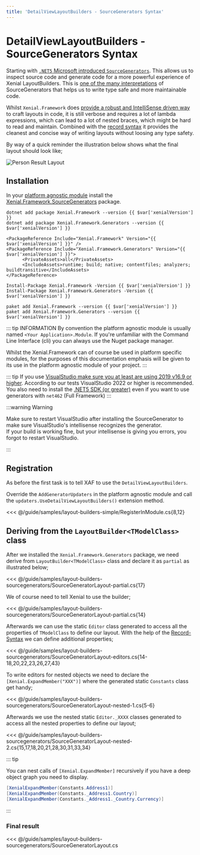 ```yaml
---
title: 'DetailViewLayoutBuilders - SourceGenerators Syntax'
---
```


# DetailViewLayoutBuilders - SourceGenerators Syntax

Starting with [`.NET5` Microsoft introduced `SourceGenerators`](https://devblogs.microsoft.com/dotnet/introducing-c-source-generators/). This allows us to inspect source code and generate code for a more powerful experience of Xenial LayoutBuilders. This is [one of the many interpretations](/guide/source-generators.md) of SourceGenerators that helps us to write type safe and more maintainable code.

Whilst `Xenial.Framework` does [provide a robust and IntelliSense driven way](layout-builders-advanced-syntax.md) to craft layouts in code, it is still verbose and requires a lot of lambda expressions, which can lead to a lot of nested braces, which might be hard to read and maintain. Combined with the [record syntax](layout-builders-record-syntax.md) it provides the cleanest and concise way of writing layouts without loosing any type safety.

By way of a quick reminder the illustration below shows what the final layout should look like;

![Person Result Layout](/images/guide/layout-builders/person-result-layout-simple.png)

## Installation

In your [platform agnostic module](https://docs.devexpress.com/eXpressAppFramework/118045/concepts/application-solution-components/application-solution-structure#projects) install the [Xenial.Framework.SourceGenerators](https://www.nuget.org/packages/Xenial.Framework.SourceGenerators/) package.

<code-group>
<code-block title=".NET CLI">

<div class="language-bash"><pre class="language-bash"><code>dotnet add package Xenial.Framework --version {{ $var['xenialVersion'] }}
dotnet add package Xenial.Framework.Generators --version {{ $var['xenialVersion'] }}</code></pre></div>

</code-block>

<code-block title="PackageReference">

<div class="language-xml"><pre class="language-xml"><code>&ltPackageReference Include="Xenial.Framework" Version="{{ $var['xenialVersion'] }}" /&gt
&ltPackageReference Include="Xenial.Framework.Generators" Version="{{ $var['xenialVersion'] }}"&gt
      &ltPrivateAssets&gtall&lt/PrivateAssets&gt
      &ltIncludeAssets&gtruntime; build; native; contentfiles; analyzers; buildtransitive&lt/IncludeAssets&gt
&lt/PackageReference&gt</code></pre></div>

</code-block>

<code-block title="Package Manager">

<div class="language-powershell"><pre class="language-powershell"><code>Install-Package Xenial.Framework -Version {{ $var['xenialVersion'] }}
Install-Package Xenial.Framework.Generators -Version {{ $var['xenialVersion'] }}</code></pre></div>

</code-block>

<code-block title="Paket CLI">

<div class="language-bash"><pre><code>paket add Xenial.Framework --version {{ $var['xenialVersion'] }}
paket add Xenial.Framework.Generators --version {{ $var['xenialVersion'] }}</code></pre></div>

</code-block>

</code-group>

::: tip INFORMATION
By convention the platform agnostic module is usually named `<Your Application>.Module`.
If you're unfamiliar with the Command Line Interface (cli) you can always use the Nuget package manager.

Whilst the Xenial.Framework can of course be used in platform specific modules, for the purposes of this documentation emphasis will be given to its use in the platform agnostic module of your project.
:::

::: tip
If you use [VisualStudio make sure you at least are using 2019 v16.9 or higher](https://docs.microsoft.com/en-us/visualstudio/releases/2019/release-notes-v16.9). According to our tests VisualStudio 2022 or higher is recommended. You also need to install the [.NET5 SDK (or greater)](https://dotnet.microsoft.com/en-us/download) even if you want to use generators with `net462` (Full Framework)
:::

:::warning Warning

Make sure to restart VisualStudio after installing the SourceGenerator to make sure VisualStudio's intellisense recognizes the generator.  
If your build is working fine, but your intellisense is giving you errors, you forgot to restart VisualStudio.

:::

## Registration

As before the first task is to tell XAF to use the `DetailViewLayoutBuilders`.

Override the `AddGeneratorUpdaters` in the platform agnostic module and call the `updaters.UseDetailViewLayoutBuilders()` extension method.

<<< @/guide/samples/layout-builders-simple/RegisterInModule.cs{8,12}

## Deriving from the `LayoutBuilder<TModelClass>` class

After we installed the `Xenial.Framework.Generators` package, we need derive from `LayoutBuilder<TModelClass>` class and declare it as `partial` as illustrated below;

<<< @/guide/samples/layout-builders-sourcegenerators/SourceGeneratorLayout-partial.cs{17}

We of course need to tell Xenial to use the builder;

<<< @/guide/samples/layout-builders-sourcegenerators/SourceGeneratorLayout-partial.cs{14}

Afterwards we can use the static `Editor` class generated to access all the properties of `TModelClass` to define our layout. With the help of the [Record-Syntax](/layout-builders-record-syntax.md) we can define additional properties;

<<< @/guide/samples/layout-builders-sourcegenerators/SourceGeneratorLayout-editors.cs{14-18,20,22,23,26,27,43}

To write editors for nested objects we need to declare the `[Xenial.ExpandMember("XXX")]` where the generated static `Constants` class get handy;

<<< @/guide/samples/layout-builders-sourcegenerators/SourceGeneratorLayout-nested-1.cs{5-6}

Afterwards we use the nested static `Editor._XXXX` classes generated to access all the nested properties to define our layout;

<<< @/guide/samples/layout-builders-sourcegenerators/SourceGeneratorLayout-nested-2.cs{15,17,18,20,21,28,30,31,33,34}

::: tip

You can nest calls of `[Xenial.ExpandMember]` recursively if you have a deep object graph you need to display.

```cs
[XenialExpandMember(Constants.Address1)]
[XenialExpandMember(Constants._Address1.Country)]
[XenialExpandMember(Constants._Address1._Country.Currency)]
```

:::

### Final result

<<< @/guide/samples/layout-builders-sourcegenerators/SourceGeneratorLayout.cs
